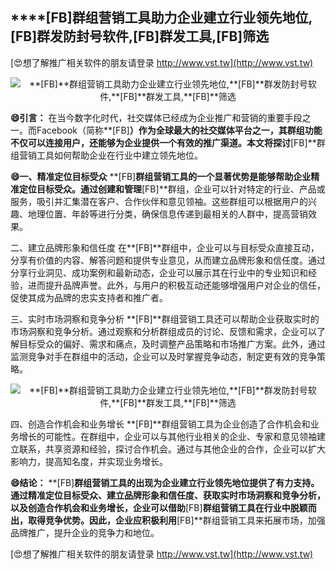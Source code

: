 ## ****[FB]**群组营销工具助力企业建立行业领先地位,**[FB]**群发防封号软件,**[FB]**群发工具,**[FB]**筛选**

[😍想了解推广相关软件的朋友请登录 http://www.vst.tw](http://www.vst.tw)

 <center><img src="https://vst.tw/MP4/tuiguang/png/5.png" alt="**[FB]**群组营销工具助力企业建立行业领先地位,**[FB]**群发防封号软件,**[FB]**群发工具,**[FB]**筛选"></center>

**😄引言：**
在当今数字化时代，社交媒体已经成为企业推广和营销的重要手段之一。而Facebook（简称**[FB]**）作为全球最大的社交媒体平台之一，其群组功能不仅可以连接用户，还能够为企业提供一个有效的推广渠道。本文将探讨**[FB]**群组营销工具如何帮助企业在行业中建立领先地位。

**😄一、精准定位目标受众**
**[FB]**群组营销工具的一个显著优势是能够帮助企业精准定位目标受众。通过创建和管理**[FB]**群组，企业可以针对特定的行业、产品或服务，吸引并汇集潜在客户、合作伙伴和意见领袖。这些群组可以根据用户的兴趣、地理位置、年龄等进行分类，确保信息传递到最相关的人群中，提高营销效果。

二、建立品牌形象和信任度
在**[FB]**群组中，企业可以与目标受众直接互动，分享有价值的内容、解答问题和提供专业意见，从而建立品牌形象和信任度。通过分享行业洞见、成功案例和最新动态，企业可以展示其在行业中的专业知识和经验，进而提升品牌声誉。此外，与用户的积极互动还能够增强用户对企业的信任，促使其成为品牌的忠实支持者和推广者。

三、实时市场洞察和竞争分析
**[FB]**群组营销工具还可以帮助企业获取实时的市场洞察和竞争分析。通过观察和分析群组成员的讨论、反馈和需求，企业可以了解目标受众的偏好、需求和痛点，及时调整产品策略和市场推广方案。此外，通过监测竞争对手在群组中的活动，企业可以及时掌握竞争动态，制定更有效的竞争策略。

 <center><img src="https://vst.tw/MP4/tuiguang/png/0.png" alt="**[FB]**群组营销工具助力企业建立行业领先地位,**[FB]**群发防封号软件,**[FB]**群发工具,**[FB]**筛选"></center>

四、创造合作机会和业务增长
**[FB]**群组营销工具为企业创造了合作机会和业务增长的可能性。在群组中，企业可以与其他行业相关的企业、专家和意见领袖建立联系，共享资源和经验，探讨合作机会。通过与其他企业的合作，企业可以扩大影响力，提高知名度，并实现业务增长。

**😄结论：**
**[FB]**群组营销工具的出现为企业建立行业领先地位提供了有力支持。通过精准定位目标受众、建立品牌形象和信任度、获取实时市场洞察和竞争分析，以及创造合作机会和业务增长，企业可以借助**[FB]**群组营销工具在行业中脱颖而出，取得竞争优势。因此，企业应积极利用**[FB]**群组营销工具来拓展市场，加强品牌推广，提升企业的竞争力和地位。

[😍想了解推广相关软件的朋友请登录 http://www.vst.tw](http://www.vst.tw)



